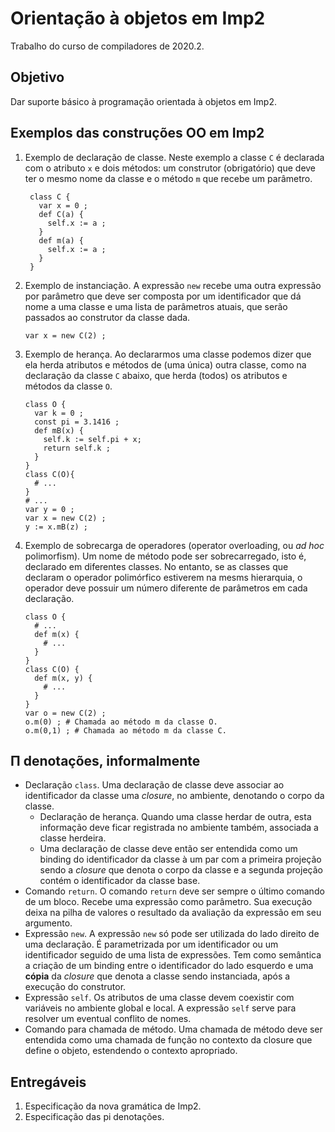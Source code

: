 # Orientação à objetos em Imp2

Trabalho do curso de compiladores de 2020.2.

## Objetivo 

Dar suporte básico à programação orientada à objetos em Imp2.

## Exemplos das construções OO em Imp2

1. Exemplo de declaração de classe. Neste exemplo a classe `C` é declarada com 
   o atributo `x` e dois métodos: um construtor (obrigatório) que deve ter o mesmo 
   nome da classe e o método `m` que recebe um parâmetro.  
   ```
    class C {
      var x = 0 ;
      def C(a) {
        self.x := a ;
      }
      def m(a) {
        self.x := a ;
      }
    }
    ```  
1. Exemplo de instanciação. A expressão `new` recebe uma outra expressão por parâmetro 
   que deve ser composta por um identificador que dá nome a uma classe e uma lista de 
   parâmetros atuais, que serão passados ao construtor da classe dada.
   ```
   var x = new C(2) ;
   ```     
1. Exemplo de herança. Ao declararmos uma classe podemos dizer que ela herda atributos e 
   métodos de (uma única) outra classe, como na declaração da classe `C` abaixo, que herda 
   (todos) os atributos e métodos da classe `O`.
   ```
   class O {
     var k = 0 ;
     const pi = 3.1416 ;
     def mB(x) {
       self.k := self.pi + x;
       return self.k ;
     }
   }
   class C(O){
     # ...
   }  
   # ...
   var y = 0 ;
   var x = new C(2) ;
   y := x.mB(z) ;
   ```  
1. Exemplo de sobrecarga de operadores (operator overloading, ou _ad hoc_ polimorfism). 
   Um nome de método pode ser sobrecarregado, isto é, declarado em diferentes classes. 
   No entanto, se as classes que declaram o operador polimórfico estiverem na mesms hierarquia, 
   o operador deve possuir um número diferente de parâmetros em cada declaração.  
   ```
   class O {
     # ...
     def m(x) {
       # ...
     }
   }
   class C(O) {
     def m(x, y) {
       # ...
     }
   }
   var o = new C(2) ;
   o.m(0) ; # Chamada ao método m da classe O.
   o.m(0,1) ; # Chamada ao método m da classe C.
   ```

## &Pi; denotações, informalmente

- Declaração `class`.
  Uma declaração de classe deve associar ao identificador da classe uma _closure_, no ambiente,
  denotando o corpo da classe. 
  - Declaração de herança.
    Quando uma classe herdar de outra, esta informação deve ficar registrada no ambiente também, associada a classe herdeira. 
  - Uma declaração de classe deve então ser entendida como um binding do identificador da classe à um par com a primeira projeção 
    sendo a _closure_ que denota o corpo da classe e a segunda projeção contém o identificador da classe base. 
- Comando `return`. O comando `return` deve ser sempre o último comando de um bloco. 
  Recebe uma expressão como parâmetro. Sua execução deixa na pilha de valores o resultado da avaliação da expressão em seu argumento. 
- Expressão `new`. A expressão `new` só pode ser utilizada do lado direito de uma declaração. É parametrizada por um identificador ou 
  um identificador seguido de uma lista de expressões. Tem como semântica a criação de um binding entre o identificador do lado esquerdo 
  e uma **cópia** da _closure_ que denota a classe sendo instanciada, após a execução do construtor. 
- Expressão `self`. Os atributos de uma classe devem coexistir com variáveis no ambiente global e local. A expressão `self` serve 
  para resolver um eventual conflito de nomes. 
- Comando para chamada de método. Uma chamada de método deve ser entendida como uma chamada de função no contexto da closure que 
  define o objeto, estendendo o contexto apropriado. 

## Entregáveis

1. Especificação da nova gramática de Imp2. 
1. Especificação das pi denotações.


